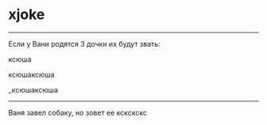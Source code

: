 # xjoke

---
Если у Вани родятся 3 дочки их будут звать:

ксюша

ксюшаксюша

_ксюшаксюша

---
Ваня завел собаку, но зовет ее кскскскс